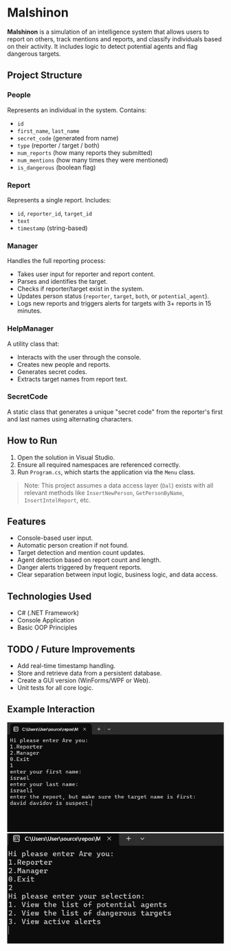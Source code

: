 # Malshinon

**Malshinon** is a simulation of an intelligence system that allows users to report on others, track mentions and reports, and classify individuals based on their activity. It includes logic to detect potential agents and flag dangerous targets.

## Project Structure

### People
Represents an individual in the system. Contains:
- `id`
- `first_name`, `last_name`
- `secret_code` (generated from name)
- `type` (reporter / target / both)
- `num_reports` (how many reports they submitted)
- `num_mentions` (how many times they were mentioned)
- `is_dangerous` (boolean flag)

### Report
Represents a single report. Includes:
- `id`, `reporter_id`, `target_id`
- `text`
- `timestamp` (string-based)

### Manager
Handles the full reporting process:
- Takes user input for reporter and report content.
- Parses and identifies the target.
- Checks if reporter/target exist in the system.
- Updates person status (`reporter`, `target`, `both`, or `potential_agent`).
- Logs new reports and triggers alerts for targets with 3+ reports in 15 minutes.

### HelpManager
A utility class that:
- Interacts with the user through the console.
- Creates new people and reports.
- Generates secret codes.
- Extracts target names from report text.

### SecretCode
A static class that generates a unique "secret code" from the reporter's first and last names using alternating characters.

## How to Run

1. Open the solution in Visual Studio.
2. Ensure all required namespaces are referenced correctly.
3. Run `Program.cs`, which starts the application via the `Menu` class.

> Note: This project assumes a data access layer (`Dal`) exists with all relevant methods like `InsertNewPerson`, `GetPersonByName`, `InsertIntelReport`, etc.

## Features

- Console-based user input.
- Automatic person creation if not found.
- Target detection and mention count updates.
- Agent detection based on report count and length.
- Danger alerts triggered by frequent reports.
- Clear separation between input logic, business logic, and data access.

## Technologies Used

- C# (.NET Framework)
- Console Application
- Basic OOP Principles

## TODO / Future Improvements

- Add real-time timestamp handling.
- Store and retrieve data from a persistent database.
- Create a GUI version (WinForms/WPF or Web).
- Unit tests for all core logic.

## Example Interaction
![Console Screenshot](exemp1.png)
![Console Screenshot](exemp2.png)